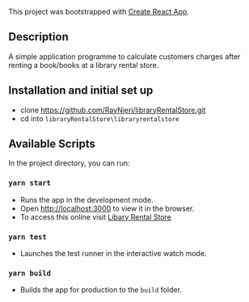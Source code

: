 This project was bootstrapped with [Create React App](https://github.com/facebook/create-react-app).

## Description
A simple application programme to calculate customers charges after renting a book/books at a library rental store.

## Installation and initial set up
- clone https://github.com/RayNjeri/libraryRentalStore.git
- cd into `libraryRentalStore\libraryrentalstore`

## Available Scripts

In the project directory, you can run:

### `yarn start`

- Runs the app in the development mode.<br />
- Open [http://localhost:3000](http://localhost:3000) to view it in the browser.
- To access this online visit [Libary Rental Store](https://libraryrentalstore.herokuapp.com/)


### `yarn test`

- Launches the test runner in the interactive watch mode.<br />

### `yarn build`

- Builds the app for production to the `build` folder.<br />


